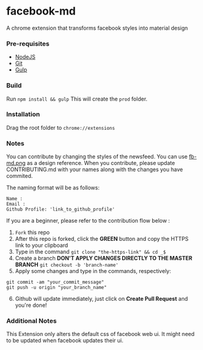 # facebook-md
A chrome extension that transforms facebook styles into material design

### Pre-requisites
- [NodeJS](https://nodejs.org)
- [Git](https://git-scm.com/downloads)
- [Gulp](https://www.npmjs.com/package/gulp)

### Build
Run ```npm install && gulp```
This will create the ```prod``` folder.

### Installation
Drag the root folder to ```chrome://extensions```

### Notes

You can contribute by changing the styles of the newsfeed. You can use [fb-md.png](./master/fm-md.png) as a design reference.
When you contribute, please update CONTRIBUTING.md with your names along with the changes you have commited.

The naming format will be as follows:
```
Name :
Email :
Github Profile: 'link_to_github_profile'
```

If you are a beginner, please refer to the contribution flow below :

1. ``` Fork ``` this repo
2. After this repo is forked, click the **GREEN** button and copy the HTTPS link to your clipboard
3. Type in the command ``` git clone "the-https-link" && cd _$ ```
4. Create a branch **DON'T APPLY CHANGES DIRECTLY TO THE MASTER BRANCH**
``` git checkout -b 'branch-name' ```
5. Apply some changes and type in the commands, respectively:
```
git commit -am "your_commit_message"
git push -u origin "your_branch_name"
```
6. Github will update immediately, just click on **Create Pull Request** and you're done!

### Additional Notes

This Extension only alters the default css of facebook web ui.
It might need to be updated when facebook updates their ui.
